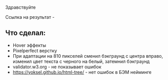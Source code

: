 Здравствуйте

Ссылка на результат -

## Что сделал:

- Hover эффекты
- Pixelperfect верстку
- При адаптации на 810 пикселей сменил бэкграунд с центра вправо, изменил цвет текста с черного на белый, затемнил бэкграунд
- validator.w3.org - не показывает ошибок
- https://yoksel.github.io/html-tree/ - нет ошибок в БЭМ нейминге

